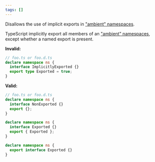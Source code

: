 ```yaml
---
tags: []
---
```


Disallows the use of implicit exports in ["ambient" namespaces].

TypeScript implicitly export all members of an ["ambient" namespaces], except
whether a named export is present.

["ambient" namespaces]: https://www.typescriptlang.org/docs/handbook/namespaces.html#ambient-namespaces

**Invalid:**

```ts
// foo.ts or foo.d.ts
declare namespace ns {
  interface ImplicitlyExported {}
  export type Exported = true;
}
```

**Valid:**

```ts
// foo.ts or foo.d.ts
declare namespace ns {
  interface NonExported {}
  export {};
}

declare namespace ns {
  interface Exported {}
  export { Exported };
}

declare namespace ns {
  export interface Exported {}
}
```
